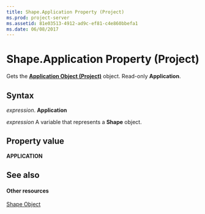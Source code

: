 ```yaml
---
title: Shape.Application Property (Project)
ms.prod: project-server
ms.assetid: 81e03513-4912-ad9c-ef81-c4e860bbefa1
ms.date: 06/08/2017
---
```



# Shape.Application Property (Project)
Gets the  **[Application Object (Project)](application-object-project.md)** object. Read-only **Application**.

## Syntax

 _expression_. **Application**

 _expression_ A variable that represents a **Shape** object.


## Property value

 **APPLICATION**


## See also


#### Other resources


[Shape Object](shape-object-project.md)
